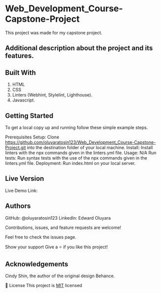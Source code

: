 # Web_Development_Course-Capstone-Project
This project was made for my capstone project.


## Additional description about the project and its features.

## Built With
1. HTML
2. CSS
3. Linters (Webhint, Stylelint, Lighthouse).
4. Javascript.

## Getting Started
To get a local copy up and running follow these simple example steps.

Prerequisites Setup: Clone https://github.com/oluyaratosin123/Web_Development_Course-Capstone-Project.git  into the destination folder of your local machine. 
Install: Install linters with the npx commands given in the linters.yml file. 
Usage: N/A Run tests: Run syntax tests with the use of the npx commands given in the linters.yml file. 
Deployment: Run index.html on your local server.

## Live Version
Live Demo Link: 

## Authors
GitHub: @oluyaratosin123 
LinkedIn: Edward Oluyara

Contributions, issues, and feature requests are welcome!

Feel free to check the issues page.

Show your support Give a ⭐️ if you like this project!

## Acknowledgements
Cindy Shin, the author of the original design Behance.

📝 License This project is [MIT](./MIT.md) licensed